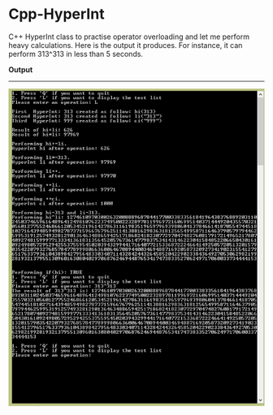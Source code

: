 Cpp-HyperInt
============

C++ HyperInt class to practise operator overloading and let me perform heavy calculations. 
Here is the output it produces. For instance, it can perform 313^313 in less than 5 seconds.

<b> Output </b>
<hr/>

![alt tag](https://raw.githubusercontent.com/nicnhus22/Cpp-HyperInt/master/screenshots/Output.png)



